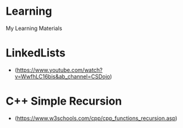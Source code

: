 # Learning
My Learning Materials

# LinkedLists
- (https://www.youtube.com/watch?v=WwfhLC16bis&ab_channel=CSDojo)

# C++ Simple Recursion
- (https://www.w3schools.com/cpp/cpp_functions_recursion.asp)
